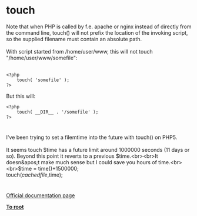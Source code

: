 # touch



Note that when PHP is called by f.e. apache or nginx instead of directly from the command line, touch() will not prefix the location of the invoking script, so the supplied filename must contain an absolute path.<br><br>With script started from /home/user/www, this will not touch "/home/user/www/somefile":<br><br>

```
<?php
    touch( 'somefile' );
?>
```


But this will:



```
<?php
    touch( __DIR__ . '/somefile' );
?>
```
  

#

I&apos;ve been trying to set a filemtime into the future with touch() on PHP5.<br><br>It seems touch $time has a future limit around 1000000 seconds (11 days or so). Beyond this point it reverts to a previous $time.<br><br>It doesn&apos;t make much sense but I could save you hours of time.<br><br>$time = time()+1500000;<br>touch($cachedfile,$time);  

#

[Official documentation page](https://www.php.net/manual/en/function.touch.php)

**[To root](/README.md)**